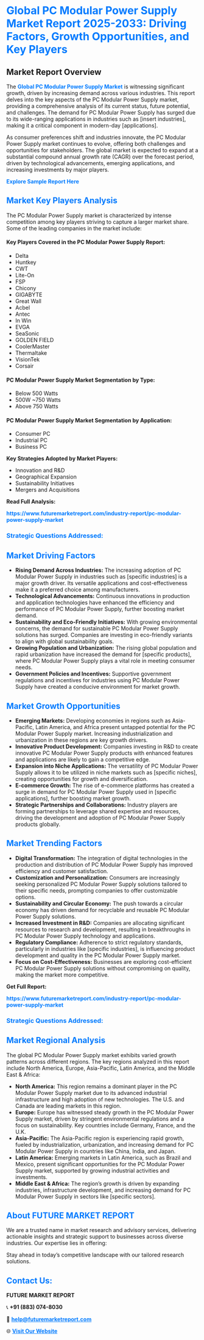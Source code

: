 <h1 style="color: #007BFF;">Global PC Modular Power Supply Market Report 2025-2033: Driving Factors, Growth Opportunities, and Key Players</h1>

<section id="overview">
<h2>Market Report Overview</h2>
<p>The <a href="https://www.futuremarketreport.com/industry-report/pc-modular-power-supply-market" style="color: #007BFF; text-decoration: none;"><strong>Global PC Modular Power Supply Market</strong></a> is witnessing significant growth, driven by increasing demand across various industries. This report delves into the key aspects of the PC Modular Power Supply market, providing a comprehensive analysis of its current status, future potential, and challenges. The demand for PC Modular Power Supply has surged due to its wide-ranging applications in industries such as [insert industries], making it a critical component in modern-day [applications].</p>
<p>As consumer preferences shift and industries innovate, the PC Modular Power Supply market continues to evolve, offering both challenges and opportunities for stakeholders. The global market is expected to expand at a substantial compound annual growth rate (CAGR) over the forecast period, driven by technological advancements, emerging applications, and increasing investments by major players.</p>
</section>

<section id="overview">
<p><a href="https://www.futuremarketreport.com/request-sample/reportId=75977" style="color: #007BFF; text-decoration: none;"><strong>Explore Sample Report Here</strong></a></p>
</section>

<section id="key-players">
<h2 style="color: #007BFF;">Market Key Players Analysis</h2>
<p>The PC Modular Power Supply market is characterized by intense competition among key players striving to capture a larger market share. Some of the leading companies in the market include:</p>
<h4>Key Players Covered in the PC Modular Power Supply Report:</h4>
<ul><li>Delta</li><li>Huntkey</li><li>CWT</li><li>Lite-On</li><li>FSP</li><li>Chicony</li><li>GIGABYTE</li><li>Great Wall</li><li>Acbel</li><li>Antec</li><li>In Win</li><li>EVGA</li><li>SeaSonic</li><li>GOLDEN FIELD</li><li>CoolerMaster</li><li>Thermaltake</li><li>VisionTek</li><li>Corsair</li></ul>
<h4>PC Modular Power Supply Market Segmentation by Type:</h4>
<ul><li>Below 500 Watts</li><li>500W ~750 Watts</li><li>Above 750 Watts</li></ul>

<h4>PC Modular Power Supply Market Segmentation by Application:</h4>
<ul><li>Consumer PC</li><li>Industrial PC</li><li>Business PC</li></ul>
<p><strong>Key Strategies Adopted by Market Players:</strong></p>
<ul>
<li>Innovation and R&D</li>
<li>Geographical Expansion</li>
<li>Sustainability Initiatives</li>
<li>Mergers and Acquisitions</li>
</ul>
</section>

<section>
<p><strong>Read Full Analysis: </strong></p><a href="https://www.futuremarketreport.com/industry-report/pc-modular-power-supply-market" style="color: #007BFF; text-decoration: none;"><strong>https://www.futuremarketreport.com/industry-report/pc-modular-power-supply-market</strong></a>
<h3 style="color: #007BFF;">Strategic Questions Addressed:</h3>
</section>

<section id="driving-factors">
<h2 style="color: #007BFF;">Market Driving Factors</h2>
<ul>
<li><strong>Rising Demand Across Industries:</strong> The increasing adoption of PC Modular Power Supply in industries such as [specific industries] is a major growth driver. Its versatile applications and cost-effectiveness make it a preferred choice among manufacturers.</li>
<li><strong>Technological Advancements:</strong> Continuous innovations in production and application technologies have enhanced the efficiency and performance of PC Modular Power Supply, further boosting market demand.</li>
<li><strong>Sustainability and Eco-Friendly Initiatives:</strong> With growing environmental concerns, the demand for sustainable PC Modular Power Supply solutions has surged. Companies are investing in eco-friendly variants to align with global sustainability goals.</li>
<li><strong>Growing Population and Urbanization:</strong> The rising global population and rapid urbanization have increased the demand for [specific products], where PC Modular Power Supply plays a vital role in meeting consumer needs.</li>
<li><strong>Government Policies and Incentives:</strong> Supportive government regulations and incentives for industries using PC Modular Power Supply have created a conducive environment for market growth.</li>
</ul>
</section>

<section id="growth-opportunities">
<h2 style="color: #007BFF;">Market Growth Opportunities</h2>
<ul>
<li><strong>Emerging Markets:</strong> Developing economies in regions such as Asia-Pacific, Latin America, and Africa present untapped potential for the PC Modular Power Supply market. Increasing industrialization and urbanization in these regions are key growth drivers.</li>
<li><strong>Innovative Product Development:</strong> Companies investing in R&D to create innovative PC Modular Power Supply products with enhanced features and applications are likely to gain a competitive edge.</li>
<li><strong>Expansion into Niche Applications:</strong> The versatility of PC Modular Power Supply allows it to be utilized in niche markets such as [specific niches], creating opportunities for growth and diversification.</li>
<li><strong>E-commerce Growth:</strong> The rise of e-commerce platforms has created a surge in demand for PC Modular Power Supply used in [specific applications], further boosting market growth.</li>
<li><strong>Strategic Partnerships and Collaborations:</strong> Industry players are forming partnerships to leverage shared expertise and resources, driving the development and adoption of PC Modular Power Supply products globally.</li>
</ul>
</section>

<section id="trending-factors">
<h2 style="color: #007BFF;">Market Trending Factors</h2>
<ul>
<li><strong>Digital Transformation:</strong> The integration of digital technologies in the production and distribution of PC Modular Power Supply has improved efficiency and customer satisfaction.</li>
<li><strong>Customization and Personalization:</strong> Consumers are increasingly seeking personalized PC Modular Power Supply solutions tailored to their specific needs, prompting companies to offer customizable options.</li>
<li><strong>Sustainability and Circular Economy:</strong> The push towards a circular economy has driven demand for recyclable and reusable PC Modular Power Supply solutions.</li>
<li><strong>Increased Investment in R&D:</strong> Companies are allocating significant resources to research and development, resulting in breakthroughs in PC Modular Power Supply technology and applications.</li>
<li><strong>Regulatory Compliance:</strong> Adherence to strict regulatory standards, particularly in industries like [specific industries], is influencing product development and quality in the PC Modular Power Supply market.</li>
<li><strong>Focus on Cost-Effectiveness:</strong> Businesses are exploring cost-efficient PC Modular Power Supply solutions without compromising on quality, making the market more competitive.</li>
</ul>
</section>

<section>
<p><strong>Get Full Report: </strong></p><a href="https://www.futuremarketreport.com/industry-report/pc-modular-power-supply-market" style="color: #007BFF; text-decoration: none;"><strong>https://www.futuremarketreport.com/industry-report/pc-modular-power-supply-market</strong></a>
<h3 style="color: #007BFF;">Strategic Questions Addressed:</h3>
</section>


<section id="regional-analysis">
<h2 style="color: #007BFF;">Market Regional Analysis</h2>
<p>The global PC Modular Power Supply market exhibits varied growth patterns across different regions. The key regions analyzed in this report include North America, Europe, Asia-Pacific, Latin America, and the Middle East & Africa:</p>
<ul>
<li><strong>North America:</strong> This region remains a dominant player in the PC Modular Power Supply market due to its advanced industrial infrastructure and high adoption of new technologies. The U.S. and Canada are leading markets in this region.</li>
<li><strong>Europe:</strong> Europe has witnessed steady growth in the PC Modular Power Supply market, driven by stringent environmental regulations and a focus on sustainability. Key countries include Germany, France, and the U.K.</li>
<li><strong>Asia-Pacific:</strong> The Asia-Pacific region is experiencing rapid growth, fueled by industrialization, urbanization, and increasing demand for PC Modular Power Supply in countries like China, India, and Japan.</li>
<li><strong>Latin America:</strong> Emerging markets in Latin America, such as Brazil and Mexico, present significant opportunities for the PC Modular Power Supply market, supported by growing industrial activities and investments.</li>
<li><strong>Middle East & Africa:</strong> The region’s growth is driven by expanding industries, infrastructure development, and increasing demand for PC Modular Power Supply in sectors like [specific sectors].</li>
</ul>
</section>

<footer>
<h2 style="color: #007BFF;">About FUTURE MARKET REPORT</h2>
<p>We are a trusted name in market research and advisory services, delivering actionable insights and strategic support to businesses across diverse industries. Our expertise lies in offering:</p>

<p>Stay ahead in today’s competitive landscape with our tailored research solutions.</p>

<h2 style="color: #007BFF;">Contact Us:</h2>
<p><strong>FUTURE MARKET REPORT</strong></p>
<p>📞 <strong>+91 (883) 074-8030</strong></p>
<p>📧 <strong><a href="mailto:help@futuremarketreport.com" style="color: #007BFF;">help@futuremarketreport.com</a></strong></p>
<p>🌐 <strong><a href="https://www.futuremarketreport.com/" style="color: #007BFF;">Visit Our Website</a></strong></p>
</footer>